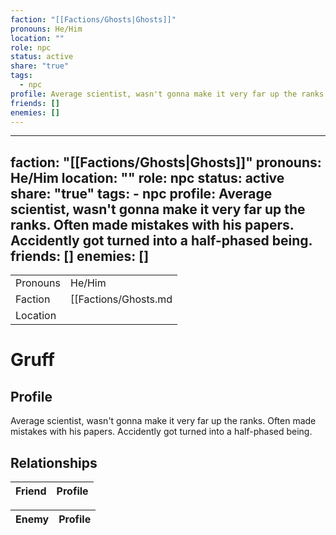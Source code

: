 ```yaml
---
faction: "[[Factions/Ghosts|Ghosts]]"
pronouns: He/Him
location: ""
role: npc
status: active
share: "true"
tags:
  - npc
profile: Average scientist, wasn't gonna make it very far up the ranks. Often made mistakes with his papers. Accidently got turned into a half-phased being.
friends: []
enemies: []
---
```

---
faction: "[[Factions/Ghosts|Ghosts]]"
pronouns: He/Him
location: ""
role: npc
status: active
share: "true"
tags:
    - npc
profile: Average scientist, wasn't gonna make it very far up the ranks. Often made mistakes with his papers. Accidently got turned into a half-phased being.
friends: []
enemies: []
---



|  |  |
| ---- | ---- |
| Pronouns | He/Him |
| Faction | [[Factions/Ghosts.md|Ghosts]] |
| Location |  |

# Gruff
## Profile
Average scientist, wasn't gonna make it very far up the ranks. Often made mistakes with his papers. Accidently got turned into a half-phased being.


## Relationships

| Friend | Profile |
| ------ | ------- |


| Enemy | Profile |
| ----- | ------- |

